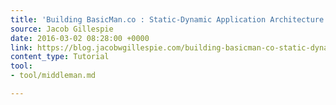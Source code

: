 ```yaml
---
title: 'Building BasicMan.co : Static-Dynamic Application Architecture'
source: Jacob Gillespie
date: 2016-03-02 08:28:00 +0000
link: https://blog.jacobwgillespie.com/building-basicman-co-static-dynamic-application-architecture-55f9f8021eaf#.v8rgt7kpz
content_type: Tutorial
tool:
- tool/middleman.md

---
```

